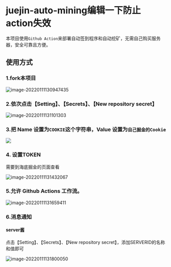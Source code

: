 # juejin-auto-mining编辑一下防止action失效
本项目使用`Github Action`来部署自动签到程序和自动挖矿，无需自己购买服务器，安全可靠且方便。

## 使用方式

###  1.fork本项目

![image-20220111130947435](./static/img/1.png)

### 2.依次点击【Setting】、【Secrets】、【New repository secret】

![image-20220111131101303](./static/img/2.png)

### 3.把 Name 设置为`COOKIE`这个字符串，Value 设置为`自己掘金的Cookie`

![](./static/img/3.png)

### 4. 设置TOKEN

需要到海底掘金的页面查看

![image-20220111131432067](./static/img/4.png)

### 5.允许 Github Actions 工作流。

![image-20220111131659411](./static/img/5.png)

### 6.消息通知

#### server酱

点击【Setting】、【Secrets】、【New repository secret】，添加SERVERID的名称和值即可

![image-20220111131800050](./static/img/6.png)

